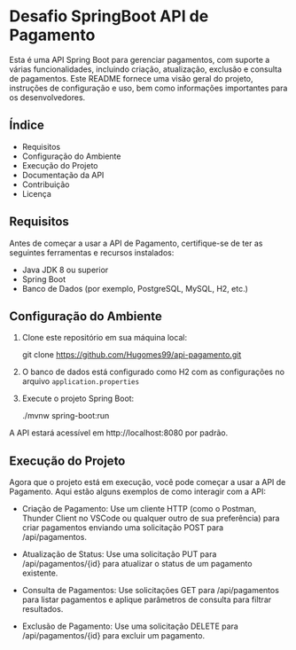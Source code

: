 # Desafio SpringBoot API de Pagamento

Esta é uma API Spring Boot para gerenciar pagamentos, com suporte a várias funcionalidades, incluindo criação, atualização, exclusão e consulta de pagamentos. Este README fornece uma visão geral do projeto, instruções de configuração e uso, bem como informações importantes para os desenvolvedores.

## Índice

- Requisitos
- Configuração do Ambiente
- Execução do Projeto
- Documentação da API
- Contribuição
- Licença

## Requisitos

Antes de começar a usar a API de Pagamento, certifique-se de ter as seguintes ferramentas e recursos instalados:

- Java JDK 8 ou superior
- Spring Boot
- Banco de Dados (por exemplo, PostgreSQL, MySQL, H2, etc.)

## Configuração do Ambiente

1. Clone este repositório em sua máquina local:

   git clone https://github.com/Hugomes99/api-pagamento.git

2. O banco de dados está configurado como H2 com as configurações no arquivo `application.properties`

3. Execute o projeto Spring Boot:

   ./mvnw spring-boot:run

A API estará acessível em http://localhost:8080 por padrão.

## Execução do Projeto

Agora que o projeto está em execução, você pode começar a usar a API de Pagamento. Aqui estão alguns exemplos de como interagir com a API:

- Criação de Pagamento: Use um cliente HTTP (como o Postman, Thunder Client no VSCode ou qualquer outro de sua preferência) para criar pagamentos enviando uma solicitação POST para /api/pagamentos.

- Atualização de Status: Use uma solicitação PUT para /api/pagamentos/{id} para atualizar o status de um pagamento existente.

- Consulta de Pagamentos: Use solicitações GET para /api/pagamentos para listar pagamentos e aplique parâmetros de consulta para filtrar resultados.

- Exclusão de Pagamento: Use uma solicitação DELETE para /api/pagamentos/{id} para excluir um pagamento.
